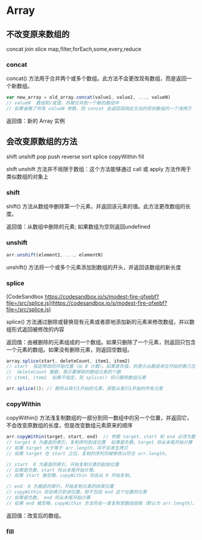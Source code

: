 # Array

## 不改变原来数组的

concat  join  slice  map,filter,forEach,some,every,reduce

### concat

 concat() 方法用于合并两个或多个数组。此方法不会更改现有数组，而是返回一个新数组。

 ```js
 var new_array = old_array.concat(value1, value2, ..., valueN)
 // valueN  数组和/或值，将被合并到一个新的数组中 
 // 如果省略了所有 valueN 参数，则 concat 会返回调用此方法的现存数组的一个浅拷贝
 ```

 返回值：新的 Array 实例

## 会改变原数组的方法

shift  unshift  pop push  reverse  sort  splice  copyWithin  fill

shift unshift 方法并不局限于数组：这个方法能够通过 call 或 apply 方法作用于类似数组的对象上

### shift

shift() 方法从数组中删除第一个元素，并返回该元素的值。此方法更改数组的长度。

返回值：从数组中删除的元素; 如果数组为空则返回undefined

### unshift

```js
arr.unshift(element1, ..., elementN)
```

unshift() 方法将一个或多个元素添加到数组的开头，并返回该数组的新长度

### splice

[CodeSandbox https://codesandbox.io/s/modest-fire-ofxebf?file=/src/splice.js](https://codesandbox.io/s/modest-fire-ofxebf?file=/src/splice.js)

splice() 方法通过删除或替换现有元素或者原地添加新的元素来修改数组，并以数组形式返回被修改的内容

返回值：由被删除的元素组成的一个数组。如果只删除了一个元素，则返回只包含一个元素的数组。如果没有删除元素，则返回空数组。

```js
array.splice(start, deleteCount, item1, item2)
// start  指定修改的开始位置（从 0 计数）。如果是负值，则表示从数组末位开始的第几位；如果负数的绝对值大于数组的长度，则表示开始位置为第 0 位
//  deleteCount 整数，表示要移除的数组元素的个数
// item1, item2  如果不指定，则 splice() 将只删除数组元素

arr.splice(1); // 删除从索引1开始的元素，获取从索引1开始的所有元素
```

### copyWithin

copyWithin() 方法浅复制数组的一部分到同一数组中的另一个位置，并返回它，不会改变原数组的长度，但是改变数组元素原来的顺序

```js
arr.copyWithin(target, start, end)  // 参数 target、start 和 end 必须为整数。
// target 0 为基底的索引，复制序列到该位置  如果是负数，target 将从末尾开始计算
// 如果 target 大于等于 arr.length，将不会发生拷贝
// 如果 target 在 start 之后，复制的序列将被修改以符合 arr.length。

// start  0 为基底的索引，开始复制元素的起始位置
// 如果是负数，start 将从末尾开始计算。
// 如果 start 被忽略，copyWithin 将会从 0 开始复制。

// end  0 为基底的索引，开始复制元素的结束位置
// copyWithin 将会拷贝到该位置，但不包括 end 这个位置的元素
// 如果是负数， end 将从末尾开始计算
// 如果 end 被忽略，copyWithin 方法将会一直复制至数组结尾（默认为 arr.length）。
```

返回值：改变后的数组。

### fill
